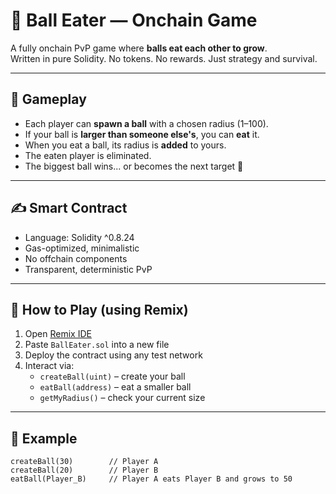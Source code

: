 # 🎱 Ball Eater — Onchain Game

A fully onchain PvP game where **balls eat each other to grow**.  
Written in pure Solidity. No tokens. No rewards. Just strategy and survival.

---

## 🧠 Gameplay

- Each player can **spawn a ball** with a chosen radius (1–100).
- If your ball is **larger than someone else's**, you can **eat** it.
- When you eat a ball, its radius is **added** to yours.
- The eaten player is eliminated.  
- The biggest ball wins... or becomes the next target 🧨  

---

## ✍️ Smart Contract

- Language: Solidity ^0.8.24  
- Gas-optimized, minimalistic  
- No offchain components  
- Transparent, deterministic PvP

---

## 🚀 How to Play (using Remix)

1. Open [Remix IDE](https://remix.ethereum.org/)
2. Paste `BallEater.sol` into a new file
3. Deploy the contract using any test network
4. Interact via:
   - `createBall(uint)` – create your ball  
   - `eatBall(address)` – eat a smaller ball  
   - `getMyRadius()` – check your current size  

---

## 🧪 Example

```solidity
createBall(30)        // Player A
createBall(20)        // Player B
eatBall(Player_B)     // Player A eats Player B and grows to 50
